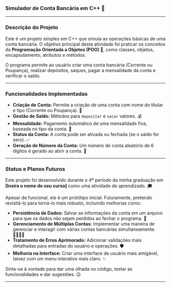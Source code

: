 ### Simulador de Conta Bancária em C++ 🏦

---

### Descrição do Projeto

Este é um projeto simples em C++ que simula as operações básicas de uma conta bancária. O objetivo principal desta atividade foi praticar os conceitos da **Programação Orientada a Objetos (POO) 🧠**, como classes, objetos, encapsulamento, atributos e métodos.

O programa permite ao usuário criar uma conta bancária (Corrente ou Poupança), realizar depósitos, saques, pagar a mensalidade da conta e verificar o saldo.

---

### Funcionalidades Implementadas

* **Criação de Conta:** Permite a criação de uma conta com nome do titular e tipo (Corrente ou Poupança). 📝
* **Gestão de Saldo:** Métodos para `depositar` e `sacar` valores. 💰
* **Mensalidade:** Pagamento automático de uma mensalidade fixa, baseada no tipo da conta. 💸
* **Status da Conta:** A conta pode ser ativada ou fechada (se o saldo for zero). ✅
* **Geração de Número da Conta:** Um número de conta aleatório de 6 dígitos é gerado ao abrir a conta. 🔢

---

### Status e Planos Futuros

Este projeto foi desenvolvido durante o 4º período da minha graduação em **[Insira o nome do seu curso]** como uma atividade de aprendizado. 🎓

Apesar de funcional, ele é um protótipo inicial. Futuramente, pretendo revisitá-lo para torná-lo mais robusto, incluindo melhorias como:

* **Persistência de Dados:** Salvar as informações da conta em um arquivo para que os dados não sejam perdidos ao fechar o programa. 💾
* **Gerenciamento de Múltiplas Contas:** Implementar uma maneira de gerenciar e interagir com várias contas bancárias simultaneamente. 👨‍👩‍👧‍👦
* **Tratamento de Erros Aprimorado:** Adicionar validações mais detalhadas para entradas do usuário e operações. 🛡️
* **Melhoria na Interface:** Criar uma interface de usuário mais amigável, talvez com um menu interativo mais claro. ✨

Sinta-se à vontade para dar uma olhada no código, testar as funcionalidades e dar sugestões. 😉

---
